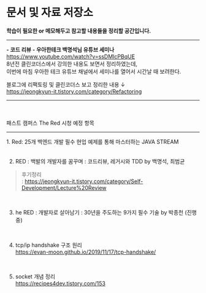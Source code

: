 # 문서 및 자료 저장소

**학습이 필요한 or 메모해두고 참고할 내용들을 정리할 공간입니다.**<hr>

__- 코드 리뷰 - 우아한테크 백명석님 유튜브 세미나__<br>
https://www.youtube.com/watch?v=ssDMIcPBqUE<br>
8년전 클린코더스에서 강의한 내용도 보면서 정리하였는데, <br>
이번에 마침 우아한 테크 유튜브 채널에서 세미나를 열어서 시간날 때 보려한다.<br>

블로그에 리팩토링 및 클린코더스 보고 정리한 내용 ↓<br>
https://jeongkyun-it.tistory.com/category/Refactoring

<hr><br><br>
패스트 캠퍼스 The Red 시청 예정 항목 <hr>
1. Red: 25개 백엔드 개발 필수 현업 예제를 통해 마스터하는 JAVA STREAM <br>


<br>

2. RED : 백발의 개발자를 꿈꾸며 : 코드리뷰, 레거시와 TDD by 백명석, 최범균<br>
> 후기정리<br>
: https://jeongkyun-it.tistory.com/category/Self-Development/Lecture%20Review <br>

<br>

3. he RED : 개발자로 살아남기 : 30년을 주도하는 9가지 필수 기술 by 박종천 (진행중)<br>

<br>

4. tcp/ip handshake 구조 원리<br>
https://evan-moon.github.io/2019/11/17/tcp-handshake/

<br>

5. socket 개념 정리<br>
https://recipes4dev.tistory.com/153

